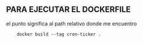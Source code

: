 ## PARA EJECUTAR EL DOCKERFILE
el punto significa al path relativo donde me encuentro

```
    docker build --tag cron-ticker . 
```